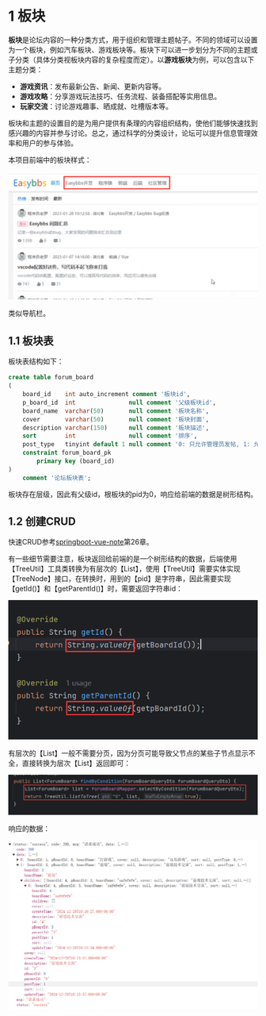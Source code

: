 # 1 板块

**板块**是论坛内容的一种分类方式，用于组织和管理主题帖子。不同的领域可以设置为一个板块，例如汽车板块、游戏板块等。板块下可以进一步划分为不同的主题或子分类（具体分类视板块内容的复杂程度而定）。以**游戏板块**为例，可以包含以下主题分类：

- **游戏资讯**：发布最新公告、新闻、更新内容等。
- **游戏攻略**：分享游戏玩法技巧、任务流程、装备搭配等实用信息。
- **玩家交流**：讨论游戏趣事、晒成就、吐槽版本等。

板块和主题的设置目的是为用户提供有条理的内容组织结构，使他们能够快速找到感兴趣的内容并参与讨论。总之，通过科学的分类设计，论坛可以提升信息管理效率和用户的参与体验。

本项目前端中的板块样式：

![image-20241226215829787](assets/image-20241226215829787.png)

类似导航栏。

## 1.1 板块表

板块表结构如下：

```sql
create table forum_board
(
    board_id    int auto_increment comment '板块id',
    p_board_id  int               null comment '父级板块id',
    board_name  varchar(50)       null comment '板块名称',
    cover       varchar(50)       null comment '板块封面',
    description varchar(150)      null comment '板块描述',
    sort        int               null comment '排序',
    post_type   tinyint default 1 null comment '0: 只允许管理员发帖, 1: 允许任何人发帖',
    constraint forum_board_pk
        primary key (board_id)
)
    comment '论坛板块表';
```

板块存在层级，因此有父级id，根板块的pid为0，响应给前端的数据是树形结构。

## 1.2 创建CRUD

快速CRUD参考[springboot-vue-note](https://github.com/lingzed/springboot-vue-note)第26章。

有一些细节需要注意，板块返回给前端的是一个树形结构的数据，后端使用【TreeUtil】工具类转换为有层次的【List】，使用【TreeUtil】需要实体实现【TreeNode】接口，在转换时，用到的【pid】是字符串，因此需要实现【getId()】和【getParentId()】时，需要返回字符串id：

![image-20241229120956082](assets/image-20241229120956082.png)

有层次的【List】一般不需要分页，因为分页可能导致父节点的某些子节点显示不全，直接转换为层次【List】返回即可：

![image-20241229123526969](assets/image-20241229123526969.png)

响应的数据：

![image-20241229123954019](assets/image-20241229123954019.png)